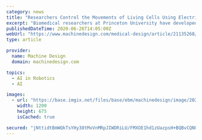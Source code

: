 ```yaml
---
category: news
title: "Researchers Control the Movements of Living Cells Using Electric Fields"
excerpt: "Biomedical researchers at Princeton University have developed a device that remotely controls the movement of living cells by manipulating electric fields to mimic those found in the body during ..."
publishedDateTime: 2020-06-26T14:05:00Z
webUrl: "https://www.machinedesign.com/medical-design/article/21135268/researchers-control-the-movements-of-living-cells-using-electric-fields"
type: article

provider:
  name: Machine Design
  domain: machinedesign.com

topics:
  - AI in Robotics
  - AI

images:
  - url: "https://base.imgix.net/files/base/ebm/machinedesign/image/2020/06/Cell_Human_GettyImages_1055110266.5ef5f9d777255.png?auto=format&fit=max&w=1200"
    width: 1200
    height: 675
    isCached: true

secured: "jNttidtBmWQkTsYHy38tMxVnMRpJIWDRiLU/FMXOE1hd1zUazpsH+BQBvCQNU1DHTF8bi+taAoT9sfavz2CwXgmjAsUQxmcaAaKENYzNu6YaN/wQMNJK3gaEQt/YQfQQZ3fIrvyy2VsqEmulZAwm/3Ns6BYUApGa0v826XPz5qztCLxgI4URpIPEsXPSaE1jgUSInJVNU+Psszx5oySfApQKkDLp5z1q3jo+vDXCDVSpqjgJWtelwPsZSDoxPiFN1XQ5okmMuXyVN1lApa+tZNR/mY0NCsUyYlZ5T6l5KO1rDNdZM/kTrgH6bdzNxxGdUXZQPO/If8YgtfEa5LKvGw==;BQmcNndPmb5TgIl4HpurZg=="
---
```


